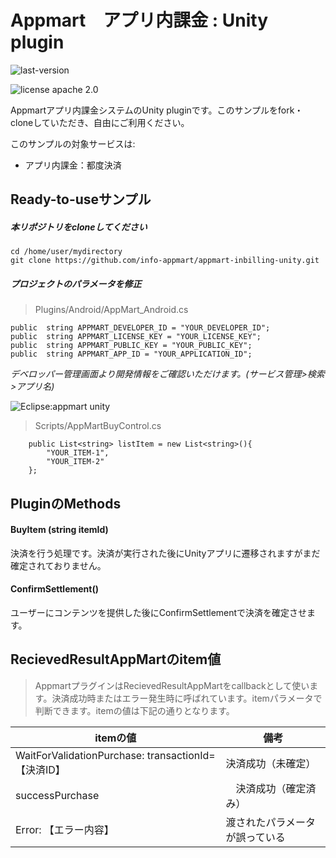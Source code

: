 # Appmart　アプリ内課金 : Unity plugin

![last-version](http://img.shields.io/badge/last--version-1-green.svg "last version:1.1") 

![license apache 2.0](http://img.shields.io/badge/license-apache%202.0-brightgreen.svg "licence apache 2.0")

Appmartアプリ内課金システムのUnity pluginです。このサンプルをfork・cloneしていただき、自由にご利用ください。 

このサンプルの対象サービスは:

+ アプリ内課金：都度決済 



## Ready-to-useサンプル

##### 本リポジトリをcloneしてください

```shell
cd /home/user/mydirectory
git clone https://github.com/info-appmart/appmart-inbilling-unity.git
```

##### プロジェクトのパラメータを修正

> Plugins/Android/AppMart_Android.cs

```
public  string APPMART_DEVELOPER_ID = "YOUR_DEVELOPER_ID";
public  string APPMART_LICENSE_KEY = "YOUR_LICENSE_KEY";
public  string APPMART_PUBLIC_KEY = "YOUR_PUBLIC_KEY";
public  string APPMART_APP_ID = "YOUR_APPLICATION_ID";
```

*デベロッパー管理画面より開発情報をご確認いただけます。(サービス管理>検索>アプリ名)*

![Eclipse:appmart unity](http://s21.postimg.org/h5xp3grw7/appmart_info.png "Eclipse:appmart unity")

> Scripts/AppMartBuyControl.cs

```
	public List<string> listItem = new List<string>(){
		"YOUR_ITEM-1",
		"YOUR_ITEM-2"
	};
```



## PluginのMethods

#### BuyItem (string itemId)

決済を行う処理です。決済が実行された後にUnityアプリに遷移されますがまだ確定されておりません。


#### ConfirmSettlement()

ユーザーにコンテンツを提供した後にConfirmSettlementで決済を確定させます。


## RecievedResultAppMartのitem値

> AppmartプラグインはRecievedResultAppMartをcallbackとして使います。決済成功時またはエラー発生時に呼ばれています。itemパラメータで判断できます。itemの値は下記の通りとなります。
 
| itemの値            | 備考                              |
| ---------------------- |------------------------------- |
|WaitForValidationPurchase: transactionId= 【決済ID】| 決済成功（未確定）|
|successPurchase   |　決済成功（確定済み） |
|Error: 【エラー内容】|渡されたパラメータが誤っている|

